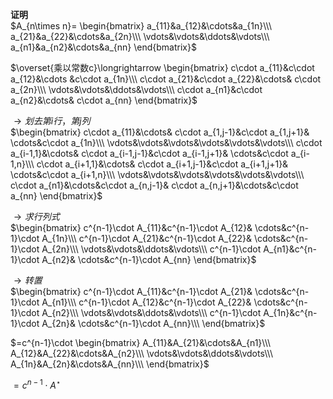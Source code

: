 **证明**    
 $A_{n\times n}=    
\begin{bmatrix}    
a_{11}&a_{12}&\cdots&a_{1n}\\\     
a_{21}&a_{22}&\cdots&a_{2n}\\\     
\vdots&\vdots&\ddots&\vdots\\\     
a_{n1}&a_{n2}&\cdots&a_{nn}    
\end{bmatrix}$     
    
 $\overset{乘以常数c}\longrightarrow    
\begin{bmatrix}    
c\cdot a_{11}&c\cdot a_{12}&\cdots    
&c\cdot a_{1n}\\\     
c\cdot a_{21}&c\cdot a_{22}&\cdots&    
c\cdot a_{2n}\\\     
\vdots&\vdots&\ddots&\vdots\\\     
c\cdot a_{n1}&c\cdot a_{n2}&\cdots&    
c\cdot a_{nn}    
\end{bmatrix}$     
    
 $\longrightarrow 划去第i行，第j列$     
 $\begin{bmatrix}    
c\cdot a_{11}&\cdots&    
c\cdot a_{1,j-1}&c\cdot a_{1,j+1}&    
\cdots&c\cdot a_{1n}\\\     
\vdots&\vdots&\vdots&\vdots&\vdots&\vdots\\\     
c\cdot a_{i-1,1}&\cdots&    
c\cdot a_{i-1,j-1}&c\cdot a_{i-1,j+1}&    
\cdots&c\cdot a_{i-1,n}\\\     
c\cdot a_{i+1,1}&\cdots&    
c\cdot a_{i+1,j-1}&c\cdot a_{i+1,j+1}&    
\cdots&c\cdot a_{i+1,n}\\\     
\vdots&\vdots&\vdots&\vdots&\vdots&\vdots\\\     
c\cdot a_{n1}&\cdots&c\cdot a_{n,j-1}&    
c\cdot a_{n,j+1}&\cdots&c\cdot a_{nn}    
\end{bmatrix}$     
    
 $\longrightarrow 求行列式$     
 $\begin{bmatrix}    
c^{n-1}\cdot A_{11}&c^{n-1}\cdot A_{12}&    
\cdots&c^{n-1}\cdot A_{1n}\\\     
c^{n-1}\cdot A_{21}&c^{n-1}\cdot A_{22}&    
\cdots&c^{n-1}\cdot A_{2n}\\\     
\vdots&\vdots&\ddots&\vdots\\\     
c^{n-1}\cdot A_{n1}&c^{n-1}\cdot A_{n2}&    
\cdots&c^{n-1}\cdot A_{nn}    
\end{bmatrix}$     
    
 $\longrightarrow 转置$     
 $\begin{bmatrix}    
c^{n-1}\cdot A_{11}&c^{n-1}\cdot A_{21}&    
\cdots&c^{n-1}\cdot A_{n1}\\\     
c^{n-1}\cdot A_{12}&c^{n-1}\cdot A_{22}&    
\cdots&c^{n-1}\cdot A_{n2}\\\     
\vdots&\vdots&\ddots&\vdots\\\     
c^{n-1}\cdot A_{1n}&c^{n-1}\cdot A_{2n}&    
\cdots&c^{n-1}\cdot A_{nn}\\\     
\end{bmatrix}$     
    
 $=c^{n-1}\cdot \begin{bmatrix}    
A_{11}&A_{21}&\cdots&A_{n1}\\\     
A_{12}&A_{22}&\cdots&A_{n2}\\\     
\vdots&\vdots&\ddots&\vdots\\\     
A_{1n}&A_{2n}&\cdots&A_{nn}\\\     
\end{bmatrix}$     
    
 $=c^{n-1}\cdot A^\star$     
